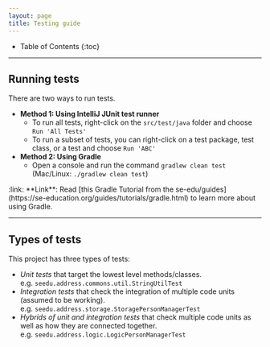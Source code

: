 ```yaml
---
layout: page
title: Testing guide
---
```


* Table of Contents
{:toc}

--------------------------------------------------------------------------------------------------------------------

## Running tests

There are two ways to run tests.

* **Method 1: Using IntelliJ JUnit test runner**
  * To run all tests, right-click on the `src/test/java` folder and choose `Run 'All Tests'`
  * To run a subset of tests, you can right-click on a test package,
    test class, or a test and choose `Run 'ABC'`
* **Method 2: Using Gradle**
  * Open a console and run the command `gradlew clean test` (Mac/Linux: `./gradlew clean test`)

<div markdown="span" class="alert alert-secondary">:link: **Link**: Read [this Gradle Tutorial from the se-edu/guides](https://se-education.org/guides/tutorials/gradle.html) to learn more about using Gradle.
</div>

--------------------------------------------------------------------------------------------------------------------

## Types of tests

This project has three types of tests:

* *Unit tests* that target the lowest level methods/classes.<br>
   e.g. `seedu.address.commons.util.StringUtilTest`
* *Integration tests* that check the integration of multiple code units (assumed to be working).<br>
   e.g. `seedu.address.storage.StoragePersonManagerTest`
* *Hybrids of unit and integration tests* that check multiple code units as well as how they are connected together.<br>
   e.g. `seedu.address.logic.LogicPersonManagerTest`
